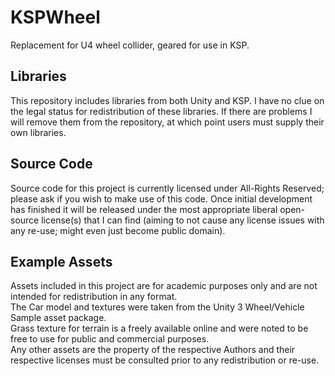 # KSPWheel
Replacement for U4 wheel collider, geared for use in KSP.

## Libraries
This repository includes libraries from both Unity and KSP.  I have no clue on the legal status for redistribution of these libraries.  If there are problems I will remove them from the repository, at which point users must supply their own libraries.

## Source Code
Source code for this project is currently licensed under All-Rights Reserved; please ask if you wish to make use of this code.  Once initial development has finished it will be released under the most appropriate liberal open-source license(s) that I can find (aiming to not cause any license issues with any re-use; might even just become public domain).

## Example Assets
Assets included in this project are for academic purposes only and are not intended for redistribution in any format.  
The Car model and textures were taken from the Unity 3 Wheel/Vehicle Sample asset package.  
Grass texture for terrain is a freely available online and were noted to be free to use for public and commercial purposes.  
Any other assets are the property of the respective Authors and their respective licenses must be consulted prior to any redistribution or re-use.

